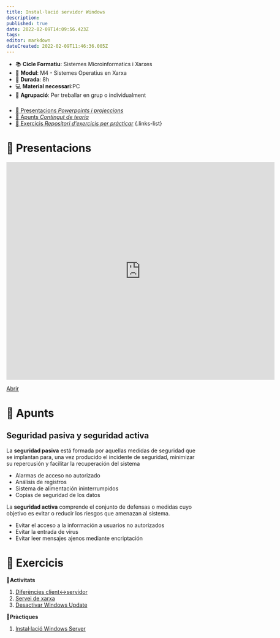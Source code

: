 ```yaml
---
title: Instal·lació servidor Windows
description: 
published: true
date: 2022-02-09T14:09:56.423Z
tags: 
editor: markdown
dateCreated: 2022-02-09T11:46:36.005Z
---
```


- :books: **Cicle Formatiu**: Sistemes Microinformatics i Xarxes
- :notebook_with_decorative_cover: **Modul**: M4 - Sistemes Operatius en Xarxa
- :calendar: **Durada**: 8h
- :computer: **Material necessari**:PC
- :busts_in_silhouette: **Agrupació**: Per treballar en grup o individualment

###

- [:cinema: Presentacions *Powerpoints i projeccions*](#presentacions) 
- [:orange_book: Apunts *Contingut de teoria*](#apunts)
- [:pencil: Exercicis *Repositori d'exercicis per prácticar*](#exercicis)
{.links-list}

# :cinema: Presentacions
<p align="center"><iframe src="https://docs.google.com/presentation/d/1qa_I7NfkmivkkdyP7MuP6aWkyItOsqNZ/embed?start=false&loop=false&delayms=3000" frameborder="0" width="700" height="569" allowfullscreen="true" mozallowfullscreen="true" webkitallowfullscreen="true"></iframe></p>

[Abrir](https://docs.google.com/presentation/d/1qa_I7NfkmivkkdyP7MuP6aWkyItOsqNZ/pub?start=false&loop=false&delayms=60000)

# :orange_book: Apunts

## Seguridad pasiva y seguridad activa
La **seguridad pasiva** está formada por aquellas medidas de seguridad que se implantan para, una vez producido el incidente de seguridad, minimizar su repercusión y facilitar la recuperación del sistema
  * Alarmas de acceso no autorizado
  * Análisis de registros
  * Sistema de alimentación ininterrumpidos
  * Copias de seguridad de los datos
 
La **seguridad activa** comprende el conjunto de defensas o medidas cuyo objetivo es evitar o reducir los riesgos que amenazan al sistema.
  * Evitar el acceso a la información a usuarios no autorizados
  * Evitar la entrada de virus
  * Evitar leer mensajes ajenos mediante encriptación

  
  # :pencil: Exercicis
  **:thought_balloon:Activitats**
  
1. [Diferències client<->servidor](activitat1)
2. [Servei de xarxa](xarxa)
3. [Desactivar Windows Update](windows-update)
  
  **:busts_in_silhouette:Pràctiques**
  
1.   [Instal·lació Windows Server](install-win-server)
